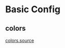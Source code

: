 # Basic Config

## colors
[colors.source](https://gist.github.com/leesei/136b522eb9bb96ba45bd/#file-colors-source)
